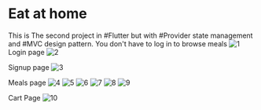 # Eat at home
This is The second project in #Flutter but with #Provider state management and #MVC design pattern.
You don't have to log in to browse meals
![1](https://user-images.githubusercontent.com/106377304/185743862-ce114ce8-3e7b-4885-b978-5260fe69f3f0.png)
Login page
![2](https://user-images.githubusercontent.com/106377304/185743885-0fe01a0e-36f0-48d5-b64f-878a00ea4ce9.png)

Signup page
![3](https://user-images.githubusercontent.com/106377304/185743899-6ebba9c7-03ea-46c5-81b9-0d39fec45959.png)

Meals page
![4](https://user-images.githubusercontent.com/106377304/185743905-6ef9ea14-15f0-475e-9efa-5fd71d975ce5.png)
![5](https://user-images.githubusercontent.com/106377304/185743919-d8414863-3ebe-46cd-82b3-bf4853da6acd.png)
![6](https://user-images.githubusercontent.com/106377304/185743924-a89b8aff-b7be-4661-b822-7c627757b9df.png)
![7](https://user-images.githubusercontent.com/106377304/185743929-41d2f267-3623-4364-aa5a-a7961c4c7c9b.png)
![8](https://user-images.githubusercontent.com/106377304/185743935-f2df16ee-0ce8-4a75-9d2e-f1a1ef1ceaca.png)
![9](https://user-images.githubusercontent.com/106377304/185743939-2e27e448-1ae9-4e12-965b-745e90ed0abc.png)

Cart Page
![10](https://user-images.githubusercontent.com/106377304/185743963-53e4db0a-7fc3-444e-9e47-48002b509a99.png)
